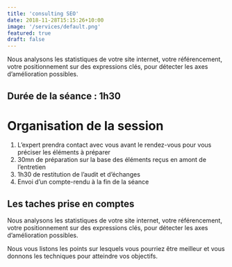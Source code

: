 ```yaml
---
title: 'consulting SEO'
date: 2018-11-28T15:15:26+10:00
image: '/services/default.png'
featured: true
draft: false
---
```


Nous analysons les statistiques de votre site internet, votre référencement, votre positionnement sur des expressions clés, pour détecter les axes d’amélioration possibles.



## Durée de la séance : 1h30
# Organisation de la session


1. L’expert prendra contact avec vous avant le rendez-vous pour vous préciser les éléments à préparer
2. 30mn de préparation sur la base des éléments reçus en amont de l’entretien
3. 1h30 de restitution de l’audit et d’échanges
4. Envoi d’un compte-rendu à la fin de la séance

## Les taches prise  en comptes

Nous analysons les statistiques de votre site internet, votre référencement, votre positionnement sur des expressions clés, pour détecter les axes d’amélioration possibles.


Nous vous listons les points sur lesquels vous pourriez être meilleur et vous donnons les techniques pour atteindre vos objectifs.
